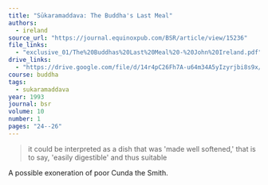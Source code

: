 ```yaml
---
title: "Sūkaramaddava: The Buddha's Last Meal"
authors:
  - ireland
source_url: "https://journal.equinoxpub.com/BSR/article/view/15236"
file_links:
  - "exclusive_01/The%20Buddhas%20Last%20Meal%20-%20John%20Ireland.pdf"
drive_links:
  - "https://drive.google.com/file/d/14r4pC26Fh7A-u64m34A5yIzyrjbi8s9x/view?usp=drivesdk"
course: buddha
tags:
  - sukaramaddava
year: 1993
journal: bsr
volume: 10
number: 1
pages: "24--26"
---
```


> it could be interpreted as a dish that was 'made well softened,' that is to say, 'easily digestible' and thus suitable

A possible exoneration of poor Cunda the Smith.
